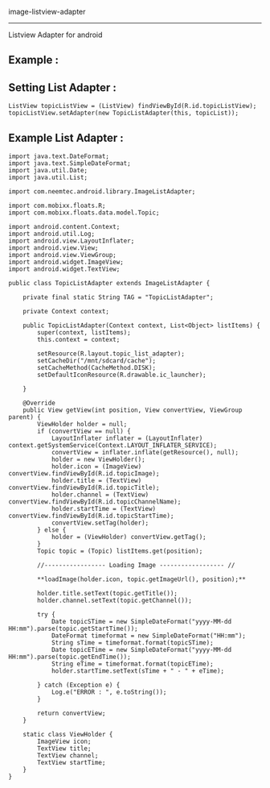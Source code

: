 image-listview-adapter

----------------------


Listview Adapter for android


Example : 
---------

Setting List Adapter :
----------------------

	ListView topicListView = (ListView) findViewById(R.id.topicListView);
	topicListView.setAdapter(new TopicListAdapter(this, topicList));


Example List Adapter :
----------------------

	import java.text.DateFormat;
	import java.text.SimpleDateFormat;
	import java.util.Date;
	import java.util.List;
	
	import com.neemtec.android.library.ImageListAdapter;
	
	import com.mobixx.floats.R;
	import com.mobixx.floats.data.model.Topic;
	
	import android.content.Context;
	import android.util.Log;
	import android.view.LayoutInflater;
	import android.view.View;
	import android.view.ViewGroup;
	import android.widget.ImageView;
	import android.widget.TextView;
	
	public class TopicListAdapter extends ImageListAdapter {
	
	    private final static String TAG = "TopicListAdapter";
	
	    private Context context;
	
	    public TopicListAdapter(Context context, List<Object> listItems) {
	        super(context, listItems);
	        this.context = context;
	
	        setResource(R.layout.topic_list_adapter);
	        setCacheDir("/mnt/sdcard/cache");
	        setCacheMethod(CacheMethod.DISK);
	        setDefaultIconResource(R.drawable.ic_launcher);
	
	    }
	
	    @Override
	    public View getView(int position, View convertView, ViewGroup parent) {
	        ViewHolder holder = null;
	        if (convertView == null) {
	            LayoutInflater inflater = (LayoutInflater) context.getSystemService(Context.LAYOUT_INFLATER_SERVICE);
	            convertView = inflater.inflate(getResource(), null);
	            holder = new ViewHolder();
	            holder.icon = (ImageView) convertView.findViewById(R.id.topicImage);
	            holder.title = (TextView) convertView.findViewById(R.id.topicTitle);
	            holder.channel = (TextView) convertView.findViewById(R.id.topicChannelName);
	            holder.startTime = (TextView) convertView.findViewById(R.id.topicStartTime);
	            convertView.setTag(holder);
	        } else {
	            holder = (ViewHolder) convertView.getTag();
	        }
	        Topic topic = (Topic) listItems.get(position);

	        //----------------- Loading Image ------------------ //	

	        **loadImage(holder.icon, topic.getImageUrl(), position);**

	        holder.title.setText(topic.getTitle());
	        holder.channel.setText(topic.getChannel());
	
	        try {
	            Date topicSTime = new SimpleDateFormat("yyyy-MM-dd HH:mm").parse(topic.getStartTime());
	            DateFormat timeformat = new SimpleDateFormat("HH:mm");
	            String sTime = timeformat.format(topicSTime);
	            Date topicETime = new SimpleDateFormat("yyyy-MM-dd HH:mm").parse(topic.getEndTime());
	            String eTime = timeformat.format(topicETime);
	            holder.startTime.setText(sTime + " - " + eTime);
	
	        } catch (Exception e) {
	            Log.e("ERROR : ", e.toString());
	        }
	
	        return convertView;
	    }
	
	    static class ViewHolder {
	        ImageView icon;
	        TextView title;
	        TextView channel;
	        TextView startTime;
	    }
	}
